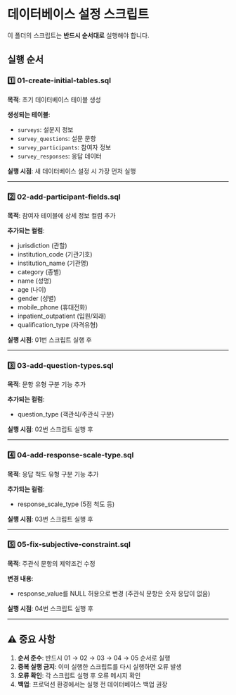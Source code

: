 # 데이터베이스 설정 스크립트

이 폴더의 스크립트는 **반드시 순서대로** 실행해야 합니다.

## 실행 순서

### 1️⃣ 01-create-initial-tables.sql
**목적**: 초기 데이터베이스 테이블 생성

**생성되는 테이블**:
- `surveys`: 설문지 정보
- `survey_questions`: 설문 문항
- `survey_participants`: 참여자 정보
- `survey_responses`: 응답 데이터

**실행 시점**: 새 데이터베이스 설정 시 가장 먼저 실행

---

### 2️⃣ 02-add-participant-fields.sql
**목적**: 참여자 테이블에 상세 정보 컬럼 추가

**추가되는 컬럼**:
- jurisdiction (관할)
- institution_code (기관기호)
- institution_name (기관명)
- category (종별)
- name (성명)
- age (나이)
- gender (성별)
- mobile_phone (휴대전화)
- inpatient_outpatient (입원/외래)
- qualification_type (자격유형)

**실행 시점**: 01번 스크립트 실행 후

---

### 3️⃣ 03-add-question-types.sql
**목적**: 문항 유형 구분 기능 추가

**추가되는 컬럼**:
- question_type (객관식/주관식 구분)

**실행 시점**: 02번 스크립트 실행 후

---

### 4️⃣ 04-add-response-scale-type.sql
**목적**: 응답 척도 유형 구분 기능 추가

**추가되는 컬럼**:
- response_scale_type (5점 척도 등)

**실행 시점**: 03번 스크립트 실행 후

---

### 5️⃣ 05-fix-subjective-constraint.sql
**목적**: 주관식 문항의 제약조건 수정

**변경 내용**:
- response_value를 NULL 허용으로 변경 (주관식 문항은 숫자 응답이 없음)

**실행 시점**: 04번 스크립트 실행 후

---

## ⚠️ 중요 사항

1. **순서 준수**: 반드시 01 → 02 → 03 → 04 → 05 순서로 실행
2. **중복 실행 금지**: 이미 실행한 스크립트를 다시 실행하면 오류 발생
3. **오류 확인**: 각 스크립트 실행 후 오류 메시지 확인
4. **백업**: 프로덕션 환경에서는 실행 전 데이터베이스 백업 권장
